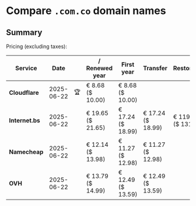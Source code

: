 # Compare `.com.co` domain names

## Summary

Pricing (excluding taxes):

| Service | Date |  | / Renewed year | First year | Transfer | Restoration |
|--|--|--|--|--|--|--|
| **Cloudflare** | 2025-06-22 | 🏆 | € 8.68<br>($ 10.00) | € 8.68<br>($ 10.00) |  |  |
| **Internet.bs** | 2025-06-22 |  | € 19.65<br>($ 21.65) | € 17.24<br>($ 18.99) | € 17.24<br>($ 18.99) | € 119.55<br>($ 131.69) |
| **Namecheap** | 2025-06-22 |  | € 12.14<br>($ 13.98) | € 11.27<br>($ 12.98) | € 11.27<br>($ 12.98) |  |
| **OVH** | 2025-06-22 |  | € 13.79<br>($ 14.99) | € 12.49<br>($ 13.59) | € 12.49<br>($ 13.59) |  |

